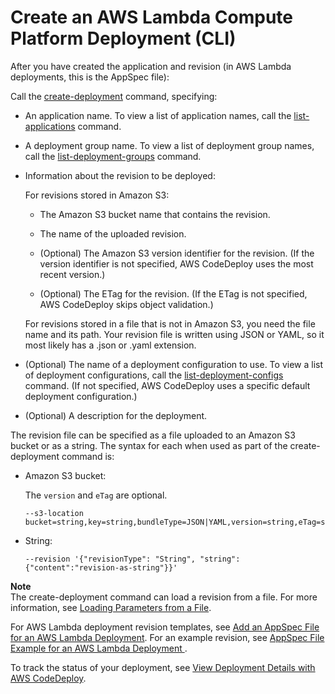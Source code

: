 # Create an AWS Lambda Compute Platform Deployment \(CLI\)<a name="deployments-create-lambda-cli"></a>

After you have created the application and revision \(in AWS Lambda deployments, this is the AppSpec file\):

Call the [create\-deployment](http://docs.aws.amazon.com/cli/latest/reference/deploy/create-deployment.html) command, specifying:

+ An application name\. To view a list of application names, call the [list\-applications](http://docs.aws.amazon.com/cli/latest/reference/deploy/list-applications.html) command\.

+ A deployment group name\. To view a list of deployment group names, call the [list\-deployment\-groups](http://docs.aws.amazon.com/cli/latest/reference/deploy/list-deployment-groups.html) command\.

+ Information about the revision to be deployed:

  For revisions stored in Amazon S3:

  + The Amazon S3 bucket name that contains the revision\.

  + The name of the uploaded revision\.

  + \(Optional\) The Amazon S3 version identifier for the revision\. \(If the version identifier is not specified, AWS CodeDeploy uses the most recent version\.\)

  + \(Optional\) The ETag for the revision\. \(If the ETag is not specified, AWS CodeDeploy skips object validation\.\)

  For revisions stored in a file that is not in Amazon S3, you need the file name and its path\. Your revision file is written using JSON or YAML, so it most likely has a \.json or \.yaml extension\.

+ \(Optional\) The name of a deployment configuration to use\. To view a list of deployment configurations, call the [list\-deployment\-configs](http://docs.aws.amazon.com/cli/latest/reference/deploy/list-deployment-configs.html) command\. \(If not specified, AWS CodeDeploy uses a specific default deployment configuration\.\)

+ \(Optional\) A description for the deployment\.

The revision file can be specified as a file uploaded to an Amazon S3 bucket or as a string\. The syntax for each when used as part of the create\-deployment command is:

+ Amazon S3 bucket:

  The `version` and `eTag` are optional\.

  ```
  --s3-location bucket=string,key=string,bundleType=JSON|YAML,version=string,eTag=string
  ```

+ String:

  ```
  --revision '{"revisionType": "String", "string": {"content":"revision-as-string"}}'
  ```

**Note**  
The create\-deployment command can load a revision from a file\. For more information, see [Loading Parameters from a File](http://docs.aws.amazon.com/cli/latest/userguide/cli-using-param.html#cli-using-param-file)\. 

For AWS Lambda deployment revision templates, see [Add an AppSpec File for an AWS Lambda Deployment](application-revisions-appspec-file.md#add-appspec-file-lambda)\. For an example revision, see [ AppSpec File Example for an AWS Lambda Deployment ](reference-appspec-file-example.md#appspec-file-example-lambda)\.

To track the status of your deployment, see [View Deployment Details with AWS CodeDeploy](deployments-view-details.md)\.